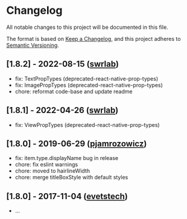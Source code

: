 # Changelog

All notable changes to this project will be documented in this file.

The format is based on [Keep a Changelog](https://keepachangelog.com/en/1.0.0/),
and this project adheres to [Semantic Versioning](https://semver.org/spec/v2.0.0.html).

## [1.8.2] - 2022-08-15 ([swrlab](https://github.com/swrlab/react-native-settings-list))

- fix: TextPropTypes (deprecated-react-native-prop-types)
- fix: ImagePropTypes (deprecated-react-native-prop-types)
- chore: reformat code-base and update readme

## [1.8.1] - 2022-04-26 ([swrlab](https://github.com/swrlab/react-native-settings-list))

- fix: ViewPropTypes (deprecated-react-native-prop-types)

## [1.8.0] - 2019-06-29 ([pjamrozowicz](https://github.com/pjamrozowicz/react-native-settings-list))

- fix: item.type.displayName bug in release
- chore: fix eslint warnings
- chore: moved to hairlineWidth
- chore: merge titleBoxStyle with default styles

## [1.8.0] - 2017-11-04 ([evetstech](https://github.com/evetstech/react-native-settings-list))

- ...
